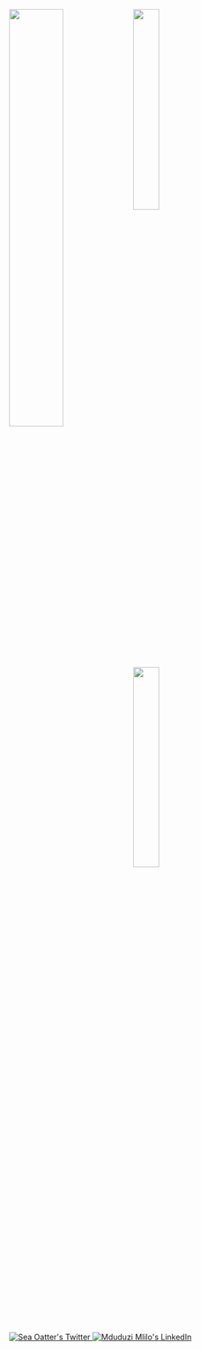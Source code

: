 <!-- ![Mduduzi's GitHub stats](https://github-readme-stats.vercel.app/api?username=MduduziMlilo&show_icons=true&theme=radical) -->

<img align="left" width="44%" src="https://github-readme-stats.vercel.app/api?username=MduduziMlilo&show_icons=true&theme=radical"/>

<img width="30.5%" src="https://github-readme-stats.vercel.app/api?username=PyMath-Projects&show_icons=true&theme=radical"/>

<img width="30.5%" src="https://github-readme-stats.vercel.app/api/top-langs/?username=MduduziMlilo&layout=compact"/>  

<p align="left">
  <a href="http://twitter.com/SeaOatter">
    <img src="https://img.shields.io/badge/Twitter-1DA1F2?style=for-the-badge&logo=twitter&color=plum" alt="Sea Oatter's Twitter"/>
  </a>
  
  <a href="https://linkedin.com/in/mduduzimlilo/">
    <img src="https://img.shields.io/badge/LinkedIn-0077B5?style=for-the-badge&logo=linkedin&color=plum&logoColor=blue" alt="Mduduzi Mlilo's LinkedIn"/>
  </a>
</p>

